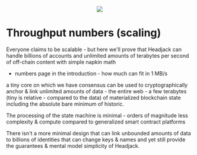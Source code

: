 <div style="text-align: center;">
    <img src="https://png.pngitem.com/pimgs/s/207-2073499_translate-platform-from-english-to-spanish-work-in.png">
</div>

# Throughput numbers (scaling)


Everyone claims to be scalable - but here we'll prove that Headjack can handle billions of accounts and unlimited amounts of terabytes per second of off-chain content with simple napkin math





- numbers page in the introduction - how much can fit in 1 MB/s

a tiny core on which we have consensus can be used to cryptographically anchor & link unlimited amounts of data - the entire web - a few terabytes (tiny is relative - compared to the data) of materialized blockchain state including the absolute bare minimum of historic.



The processing of the state machine is minimal - orders of magnitude less complexity & compute compared to generalized smart contract platforms

There isn't a more minimal design that can link unbounded amounts of data to billions of identities that can change keys & names and yet still provide the guarantees & mental model simplicity of Headjack.

